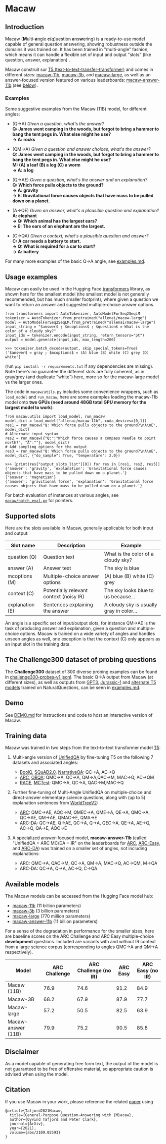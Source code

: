 # Macaw

## Introduction

Macaw (<b>M</b>ulti-<b>a</b>ngle <b>c</b>(q)uestion <b>a</b>ns<b>w</b>ering) is a ready-to-use model capable of general 
question answering, showing robustness outside the domains it was 
trained on. It has been trained in "multi-angle" fashion, which means it can handle a flexible set of input
and output "slots" (like question, answer, explanation) .

Macaw construit sur [T5 (text-to-text-transfer-transformer)](https://github.com/google-research/text-to-text-transfer-transformer)
and comes in different sizes:  [macaw-11b](https://huggingface.co/allenai/macaw-11b), [macaw-3b](https://huggingface.co/allenai/macaw-3b), 
and [macaw-large](https://huggingface.co/allenai/macaw-large), 
as well as an answer-focused version featured on various leaderboards: [macaw-answer-11b](https://huggingface.co/allenai/macaw-answer-11b) (see [below](#training-data)).

### Examples

Some suggestive examples from the Macaw (11B) model, for different angles:

  * (Q→A) <i>Given a question, what's the answer?</i> <br>
  **Q: James went camping in the woods, but forgot to bring a hammer to bang the tent pegs in. What else might he use? <br> 
  → A: rocks**
  
  * (QM→A) <i>Given a question and answer choices, what's the answer?</i> <br>
  **Q: James went camping in the woods, but forgot to bring a hammer to bang the tent pegs in. What else might he use? <br> 
           M: (A) a leaf (B) a log (C) a worm <br>
  → A: a log**

  * (Q→AE) <i>Given a question, what's the answer and an explanation?</i><br>
  **Q: Which force pulls objects to the ground? <br>
  → A: gravity <br>
  → E: Gravitational force causes objects that have mass to be pulled down on a planet.**

  * (A→QE) <i>Given an answer, what's a plausible question and explanation?</i><br>
  **A: elephant <br>
  → Q: Which animal has the largest ears? <br>
  → E: The ears of an elephant are the largest.**

  * (C→QA) <i>Given a context, what's a plausible question and answer?</i><br>
  **C: A car needs a battery to start. <br>
  → Q: What is required for a car to start? <br>
  → A: battery**
  
For many more examples of the basic Q→A angle, see [examples.md](examples.md).

## Usage examples

Macaw can easily be used in the Hugging Face [transformers](https://github.com/huggingface/transformers) 
library, as shown here for the 
smallest model (the smallest model is not generally recommended, but has much 
smaller footprint), where given a question we want to return an answer and 
suggested multiple-choice answer options.

```
from transformers import AutoTokenizer, AutoModelForSeq2SeqLM
tokenizer = AutoTokenizer.from_pretrained("allenai/macaw-large")
model = AutoModelForSeq2SeqLM.from_pretrained("allenai/macaw-large")
input_string = "$answer$ ; $mcoptions$ ; $question$ = What is the color of a cloudy sky?"
input_ids = tokenizer.encode(input_string, return_tensors="pt")
output = model.generate(input_ids, max_length=200)

>>> tokenizer.batch_decode(output, skip_special_tokens=True)
['$answer$ = gray ; $mcoptions$ = (A) blue (B) white (C) grey (D) white']
```

(run `pip install -r requirements.txt` if any dependencies are missing). Note there's no guarantee the different 
slots are fully coherent, as in gray/grey (and duplicate "white") here,
more so for the macaw-large model vs the larger ones.

The code in `macaw/utils.py` includes some convenience wrappers, such as `load_model` and 
`run_macaw`, here are some examples
loading the macaw-11b model onto **two GPUs (need around 48GB total GPU memory for the 
largest model to work**):

```
from macaw.utils import load_model, run_macaw
model_dict = load_model("allenai/macaw-11b", cuda_devices=[0,1])
res1 = run_macaw("Q: Which force pulls objects to the ground?\nA\nE", model_dict)
# Alternate input syntax
res2 = run_macaw({"Q:":"Which force causes a compass needle to point north?", "A":""}, model_dict)
# Add sampling options for the output
res3 = run_macaw("Q: Which force pulls objects to the ground?\nA\nE", model_dict, {"do_sample": True, "temperature": 2.0})

>>> [print(res["output_slots_list"][0]) for res in [res1, res2, res3]]
{'answer': 'gravity', 'explanation': 'Gravitational force causes objects that have mass to be pulled down on a planet.'}
{'answer': 'magnetism'}
{'answer': 'gravitional force', 'explanation': 'Gravitational force causes objects that have mass to be pulled down on a planet.'}
```

For batch evaluation of instances at various angles, see [`macaw/batch_eval.py`](macaw/batch_eval.py) for pointers.

## Supported slots

Here are the slots available in Macaw, generally applicable for both input and output:

| Slot name | Description | Example | 
|---|---|---|
|question (Q) | Question text | What is the color of a cloudy sky? |
|answer (A) | Answer text | The sky is blue |
|mcoptions (M) | Multiple-choice answer options |  (A) blue (B) white (C) grey |
|context (C) | Potentially relevant context (noisy IR) | The sky looks blue to us because... |
|explanation (E) | Sentences explaining the answer | A cloudy sky is usually gray in color... |

An angle is a specific set of input/output slots, for instance QM->AE is the task of producing answer and explanation,
given a question and multiple-choice options. Macaw is trained on a wide variety of angles and handles unseen angles
as well, one exception is that the context (C) only appears as an input slot in the training data.

  
## The Challenge300 dataset of probing questions

The **Challenge300** dataset of 300 diverse probing examples can be found in 
[challenge300-probes-v1.jsonl](challenge300-probes-v1.jsonl). The basic Q→A output
from Macaw (at different sizes), as well as outputs from [GPT3](https://arxiv.org/pdf/2005.14165.pdf), 
[Jurassic-1](https://www.ai21.com/blog/announcing-ai21-studio-and-jurassic-1) and 
[alternate T5 models](https://www.aclweb.org/anthology/2020.emnlp-main.437/) trained on NaturalQuestions, can be seen in
[examples.md](examples.md).

## Demo

See [DEMO.md](DEMO.md) for instructions and code to host an interactive version of Macaw.

## Training data

Macaw was trained in two steps from the text-to-text transformer 
model [T5](https://github.com/google-research/text-to-text-transfer-transformer):

   1. Multi-angle version of [UnifiedQA](https://github.com/allenai/unifiedqa) by fine-tuning T5
   on the following 7 datasets and associated angles:
       * [BoolQ](https://github.com/google-research-datasets/boolean-questions), 
       [SQuAD2.0](https://rajpurkar.github.io/SQuAD-explorer), 
       [NarrativeQA](https://github.com/deepmind/narrativeqa): QC→A, AC→Q
       * [ARC](https://allenai.org/data/arc), [OBQA](https://allenai.org/data/open-book-qa): 
       QMC→A, QC→A, QM→A,QAC→M, MAC→Q, AC→QM
       * [RACE](https://www.cs.cmu.edu/~glai1/data/race/), 
       [MCTest](https://mattr1.github.io/mctest/): QMC→A, QC→A, QAC→M,MAC→Q
       
   2. Further fine-tuning of Multi-Angle UnifiedQA on multiple-choice and direct-answer elementary science questions, 
   along with (up to 5) explanation sentences from [WorldTreeV2](http://cognitiveai.org/explanationbank/): 
       * [ARC](https://allenai.org/data/arc): QMC→AE, AQC→M, QMEC→A, QME→A, QE→A, QMC→A, QC→AE, QM→AE, QMAC→E, QMA→E
       * [ARC-DA](https://allenai.org/data/arc-da): QC→AE, Q→AE, QC→A, Q→A, QEC→A, QE→A, AE→Q, AC→Q, QA→E, AQC→E
       
   3. A specialized answer-focused model, <b>macaw-answer-11b</b> (called "UnifiedQA + ARC MC/DA + IR" on the 
   leaderboards for [ARC](https://leaderboard.allenai.org/arc/submissions/public), 
   [ARC-Easy](https://leaderboard.allenai.org/arc_easy/submissions/public), and 
   [ARC-DA](https://leaderboard.allenai.org/genie-arcda/submissions/public))
   was trained on a smaller set of angles, not including explanations:
       * ARC: QMC→A, QAC→M, QC→A, QM→A, MAC→Q, AC→QM, M→QA
       * ARC-DA: QC→A, Q→A, AC→Q, C→QA
       
   
## Available models

The Macaw models can be accessed from the Hugging Face model hub:

   * [macaw-11b](https://huggingface.co/allenai/macaw-11b)  (11 billion parameters)
   * [macaw-3b](https://huggingface.co/allenai/macaw-3b)  (3 billion parameters)
   * [macaw-large](https://huggingface.co/allenai/macaw-large)  (770 million parameters)
   * [macaw-answer-11b](https://huggingface.co/allenai/macaw-answer-11b)  (11 billion parameters)

For a sense of the degradation in performance for the smaller sizes, here are baseline scores on the ARC Challenge and 
ARC Easy multiple-choice <b>development</b> questions. Included are variants with and without IR context from a large science 
corpus (corresponding to angles QMC→A and QM→A respectively).

|Model | ARC Challenge | ARC Challenge (no IR) | ARC Easy | ARC Easy (no IR)|
|---|---|---|---|---|
|Macaw (11B) | 76.9 | 74.6 | 91.2 | 84.9|
|Macaw-3B | 68.2 | 67.9 | 87.9 |  77.7|
|Macaw-large | 57.2 | 50.5 | 82.5 | 63.9|
|Macaw-answer (11B) | 79.9 | 75.2 | 90.5 | 85.8|

## Disclaimer

As a model capable of generating free form text, the output of the model is not guaranteed to be free of
offensive material, so appropriate caution is advised when using the model.

## Citation

If you use Macaw in your work, please reference the related [paper](https://arxiv.org/abs/2109.02593) using

```
@article{Tafjord2021Macaw,
  title={General-Purpose Question-Answering with {M}acaw},
  author={Oyvind Tafjord and Peter Clark},
  journal={ArXiv},
  year={2021},
  volume={abs/2109.02593}
}
```
